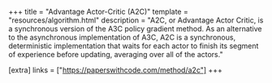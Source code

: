 +++
title = "Advantage Actor-Critic (A2C)"
template = "resources/algorithm.html"
description = "A2C, or Advantage Actor Critic, is a synchronous version of the A3C policy gradient method. As an alternative to the asynchronous implementation of A3C, A2C is a synchronous, deterministic implementation that waits for each actor to finish its segment of experience before updating, averaging over all of the actors."

[extra]
links = ["https://paperswithcode.com/method/a2c"]
+++

